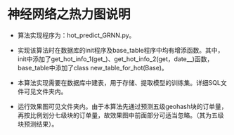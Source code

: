 # 神经网络之热力图说明

+ 算法实现程序为：hot_predict_GRNN.py。

+ 实现该算法时在数据库的init程序及base_table程序中均有增添函数。其中，init中添加了get_hot_info_1(get_)、get_hot_info_2(get，date__)函数，base_table中添加了class new_table_for_hot(Base)。

+ 本算法实现需要在数据库中建表，用于存储、提取模型的训练集。详细SQL文件可见文件夹内。
+ 运行效果图可见文件夹内。由于本算法先通过预测五级geohash块的订单量，再按比例划分七级块的订单量，故效果图中前面部分可适当忽略。（其为五级块预测结果）。